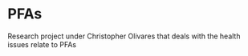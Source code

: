 # PFAs
Research project under Christopher Olivares that deals with the health issues relate to PFAs

